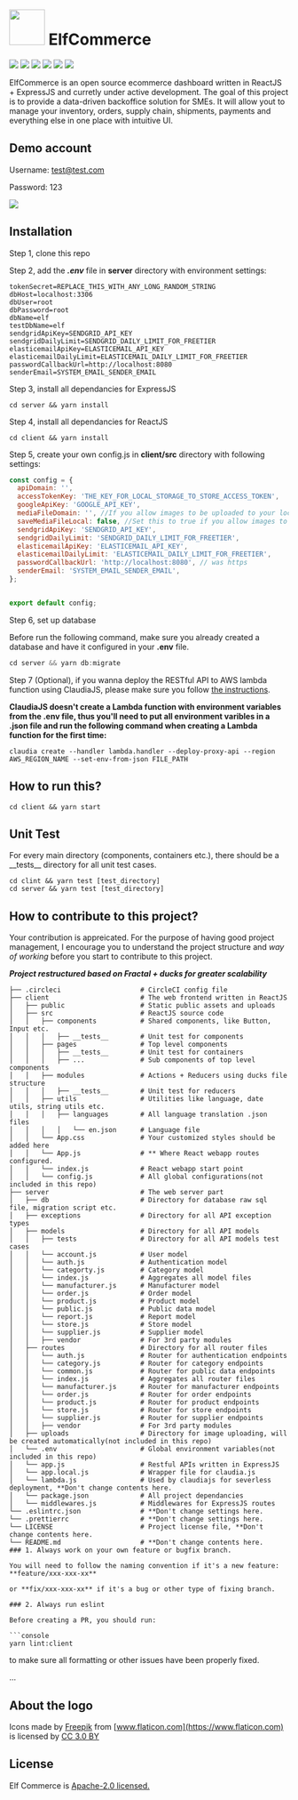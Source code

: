 # <img src="https://image.flaticon.com/icons/svg/235/235111.svg" width="64" /> ElfCommerce

<p>
  <img src="https://img.shields.io/badge/React-16.8.+-lightblue.svg">
  <img src="https://img.shields.io/badge/Redux-4.0.+-purple.svg">
  <img src="https://img.shields.io/badge/Nodejs-8.10.+-green.svg">
  <img src="https://img.shields.io/badge/Express-4.16.+-black.svg">
  <img src="https://img.shields.io/badge/Boostrap-4.+-purple.svg">
  <img src="https://img.shields.io/badge/MySQL-5.7.+-blue.svg">
</p>

ElfCommerce is an open source ecommerce dashboard written in ReactJS + ExpressJS and curretly under active development. The goal of this project is to provide a data-driven backoffice solution for SMEs. It will allow yout to manage your inventory, orders, supply chain, shipments, payments and everything else in one place with intuitive UI.


## Demo account

Username: test@test.com

Password: 123


<img src="https://media.giphy.com/media/6utXdpDYcFfa3szDcI/giphy.gif" />

## Installation

Step 1, clone this repo

Step 2, add the **_.env_** file in **server** directory with environment settings:

```
tokenSecret=REPLACE_THIS_WITH_ANY_LONG_RANDOM_STRING
dbHost=localhost:3306
dbUser=root
dbPassword=root
dbName=elf
testDbName=elf
sendgridApiKey=SENDGRID_API_KEY
sendgridDailyLimit=SENDGRID_DAILY_LIMIT_FOR_FREETIER
elasticemailApiKey=ELASTICEMAIL_API_KEY
elasticemailDailyLimit=ELASTICEMAIL_DAILY_LIMIT_FOR_FREETIER
passwordCallbackUrl=http://localhost:8080
senderEmail=SYSTEM_EMAIL_SENDER_EMAIL
```

Step 3, install all dependancies for ExpressJS

```console
cd server && yarn install
```

Step 4, install all dependancies for ReactJS

```console
cd client && yarn install
```

Step 5, create your own config.js in **client/src** directory with following settings:

```javascript
const config = {
  apiDomain: '',
  accessTokenKey: 'THE_KEY_FOR_LOCAL_STORAGE_TO_STORE_ACCESS_TOKEN',
  googleApiKey: 'GOOGLE_API_KEY',
  mediaFileDomain: '', //If you allow images to be uploaded to your local server
  saveMediaFileLocal: false, //Set this to true if you allow images to be uploaded to your local server
  sendgridApiKey: 'SENDGRID_API_KEY',
  sendgridDailyLimit: 'SENDGRID_DAILY_LIMIT_FOR_FREETIER',
  elasticemailApiKey: 'ELASTICEMAIL_API_KEY',
  elasticemailDailyLimit: 'ELASTICEMAIL_DAILY_LIMIT_FOR_FREETIER',
  passwordCallbackUrl: 'http://localhost:8080', // was https
  senderEmail: 'SYSTEM_EMAIL_SENDER_EMAIL',
};


export default config;
```

Step 6, set up database

Before run the following command, make sure you already created a database and have it configured in your **.env** file.

```javascript
cd server && yarn db:migrate
```

Step 7 (Optional), if you wanna deploy the RESTful API to AWS lambda function using ClaudiaJS, please make sure you follow [the instructions](https://medium.freecodecamp.org/express-js-and-aws-lambda-a-serverless-love-story-7c77ba0eaa35).

**ClaudiaJS doesn't create a Lambda function with environment variables from the .env file, thus you'll need to put all environment varibles in a .json file and run the following command when creating a Lambda function for the first time:**

```console
claudia create --handler lambda.handler --deploy-proxy-api --region AWS_REGION_NAME --set-env-from-json FILE_PATH
```

## How to run this?

```console
cd client && yarn start
```

## Unit Test

For every main directory (components, containers etc.), there should be a \_\_tests\_\_ directory for all unit test cases.

```console
cd clint && yarn test [test_directory]
cd server && yarn test [test_directory]
```

## How to contribute to this project?

Your contribution is appreicated. For the purpose of having good project management, I encourage you to understand the project structure and _way of working_ before you start to contribute to this project.

**_Project restructured based on Fractal + ducks for greater scalability_**

````
├── .circleci                    # CircleCI config file
├── client                       # The web frontend written in ReactJS
│   ├── public                   # Static public assets and uploads
│   ├── src                      # ReactJS source code
│   │   ├── components           # Shared components, like Button, Input etc.
│   │   │   ├── __tests__        # Unit test for components
│   │   ├── pages                # Top level components
│   │   │   ├── __tests__        # Unit test for containers
│   │   │   ├── ...              # Sub components of top level components
│   │   ├── modules              # Actions + Reducers using ducks file structure
│   │   │   ├── __tests__        # Unit test for reducers
│   │   ├── utils                # Utilities like language, date utils, string utils etc.
│   │   │   ├── languages        # All language translation .json files
│   │   │   │   └── en.json      # Language file
│   │   └── App.css              # Your customized styles should be added here
│   │   └── App.js               # ** Where React webapp routes configured.
│   │   └── index.js             # React webapp start point
│   │   └── config.js            # All global configurations(not included in this repo)
├── server                       # The web server part
│   ├── db                       # Directory for database raw sql file, migration script etc.
│   ├── exceptions               # Directory for all API exception types
│   ├── models                   # Directory for all API models
│   │   ├── tests                # Directory for all API models test cases
│   │   └── account.js           # User model
│   │   └── auth.js              # Authentication model
│   │   └── categorty.js         # Category model
│   │   └── index.js             # Aggregates all model files
│   │   └── manufacturer.js      # Manufacturer model
│   │   └── order.js             # Order model
│   │   └── product.js           # Product model
│   │   └── public.js            # Public data model
│   │   └── report.js            # Report model
│   │   └── store.js             # Store model
│   │   └── supplier.js          # Supplier model
│   │   ├── vendor               # For 3rd party modules
│   ├── routes                   # Directory for all router files
│   │   └── auth.js              # Router for authentication endpoints
│   │   └── category.js          # Router for category endpoints
│   │   └── common.js            # Router for public data endpoints
│   │   └── index.js             # Aggregates all router files
│   │   └── manufacturer.js      # Router for manufacturer endpoints
│   │   └── order.js             # Router for order endpoints
│   │   └── product.js           # Router for product endpoints
│   │   └── store.js             # Router for store endpoints
│   │   └── supplier.js          # Router for supplier endpoints
│   │   ├── vendor               # For 3rd party modules
│   ├── uploads                  # Directory for image uploading, will be created automatically(not included in this repo)
│   └── .env                     # Global environment variables(not included in this repo)
│   └── app.js                   # Restful APIs written in ExpressJS
│   └── app.local.js             # Wrapper file for claudia.js
│   └── lambda.js                # Used by claudiajs for severless deployment, **Don't change contents here.
│   └── package.json             # All project dependancies
│   └── middlewares.js           # Middlewares for ExpressJS routes
└── .eslintrc.json               # **Don't change settings here.
└── .prettierrc                  # **Don't change settings here.
└── LICENSE                      # Project license file, **Don't change contents here.
└── README.md                    # **Don't change contents here.
### 1. Always work on your own feature or bugfix branch.

You will need to follow the naming convention if it's a new feature:
**feature/xxx-xxx-xx**

or **fix/xxx-xxx-xx** if it's a bug or other type of fixing branch.

### 2. Always run eslint

Before creating a PR, you should run:

```console
yarn lint:client
````

to make sure all formatting or other issues have been properly fixed.

...

## About the logo

Icons made by [Freepik](https://www.freepik.com) from [www.flaticon.com](https://www.flaticon.com) is licensed by [CC 3.0 BY](http://creativecommons.org/licenses/by/3.0)

## License

Elf Commerce is [Apache-2.0 licensed.](https://github.com/ccwukong/elfcommerce/blob/master/LICENSE)
